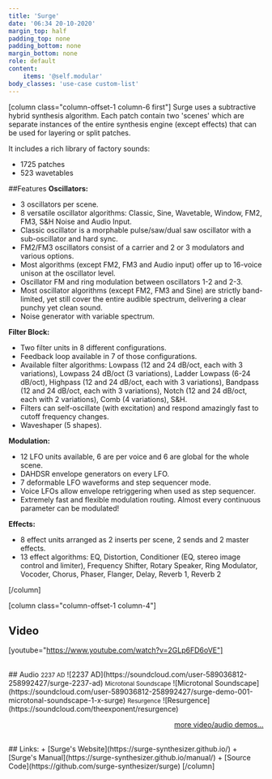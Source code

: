 ```yaml
---
title: 'Surge'
date: '06:34 20-10-2020'
margin_top: half
padding_top: none
padding_bottom: none
margin_bottom: none
role: default
content:
    items: '@self.modular'
body_classes: 'use-case custom-list'
---
```

[column class="column-offset-1 column-6 first"]
Surge uses a subtractive hybrid synthesis algorithm. Each patch contain two 'scenes' which are separate instances of the entire synthesis engine (except effects) that can be used for layering or split patches.

It includes a rich library of factory sounds:

+ 1725 patches
+ 523 wavetables

##Features
**Oscillators:**
+ 3 oscillators per scene.
+ 8 versatile oscillator algorithms: Classic, Sine, Wavetable, Window, FM2, FM3, S&H Noise and Audio Input.
+ Classic oscillator is a morphable pulse/saw/dual saw oscillator with a sub-oscillator and hard sync.
+ FM2/FM3 oscillators consist of a carrier and 2 or 3 modulators and various options.
+ Most algorithms (except FM2, FM3 and Audio input) offer up to 16-voice unison at the oscillator level.
+ Oscillator FM and ring modulation between oscillators 1-2 and 2-3.
+ Most oscillator algorithms (except FM2, FM3 and Sine) are strictly band-limited, yet still cover the entire audible spectrum, delivering a clear punchy yet clean sound.
+ Noise generator with variable spectrum.

**Filter Block:**
+ Two filter units in 8 different configurations.
+ Feedback loop available in 7 of those configurations.
+ Available filter algorithms: Lowpass (12 and 24 dB/oct, each with 3 variations), Lowpass 24 dB/oct (3 variations), Ladder Lowpass (6-24 dB/oct), Highpass (12 and 24 dB/oct, each with 3 variations), Bandpass (12 and 24 dB/oct, each with 3 variations), Notch (12 and 24 dB/oct, each with 2 variations), Comb (4 variations), S&H.
+ Filters can self-oscillate (with excitation) and respond amazingly fast to cutoff frequency changes.
+ Waveshaper (5 shapes).

**Modulation:**
+ 12 LFO units available, 6 are per voice and 6 are global for the whole scene.
+ DAHDSR envelope generators on every LFO.
+ 7 deformable LFO waveforms and step sequencer mode.
+ Voice LFOs allow envelope retriggering when used as step sequencer.
+ Extremely fast and flexible modulation routing. Almost every continuous parameter can be modulated!

**Effects:**
+ 8 effect units arranged as 2 inserts per scene, 2 sends and 2 master effects.
+ 13 effect algorithms: EQ, Distortion, Conditioner (EQ, stereo image control and limiter), Frequency Shifter, Rotary Speaker, Ring Modulator, Vocoder, Chorus, Phaser, Flanger, Delay, Reverb 1, Reverb 2

[/column]

[column class="column-offset-1 column-4"]
## Video
[youtube="https://www.youtube.com/watch?v=2GLp6FD6oVE"]
<!--[youtube="https://www.youtube.com/watch?v=ryOhX7xFZ8g"]
[youtube="https://www.youtube.com/watch?v=a9vKAOwXyMc"]-->
<br>
## Audio
<small>2237 AD</small>
![2237 AD](https://soundcloud.com/user-589036812-258992427/surge-2237-ad)
<small>Microtonal Soundscape</small>
![Microtonal Soundscape](https://soundcloud.com/user-589036812-258992427/surge-demo-001-microtonal-soundscape-1-x-surge)
<small>Resurgence</small>
![Resurgence](https://soundcloud.com/theexponent/resurgence)
<br>
<p align="right">
 <a href="https://wiki.zynthian.org/index.php/Zynthian_Sound_Demos" target="_blank">more video/audio demos...</a>
</p>
<br>
## Links:
+ [Surge's Website](https://surge-synthesizer.github.io/)
+ [Surge's Manual](https://surge-synthesizer.github.io/manual/)
+ [Source Code](https://github.com/surge-synthesizer/surge)
[/column]

